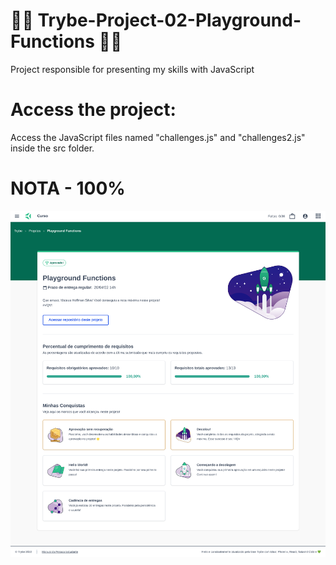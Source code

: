 # 💚💚 Trybe-Project-02-Playground-Functions 💚💚

Project responsible for presenting my skills with JavaScript 

# Access the project:

Access the JavaScript files named "challenges.js" and "challenges2.js" inside the src folder.

# NOTA - 100% 

<div align="center" margin="50px">
	<img src="img/nota-project-02-(1366x1500).png"/>
</div>

